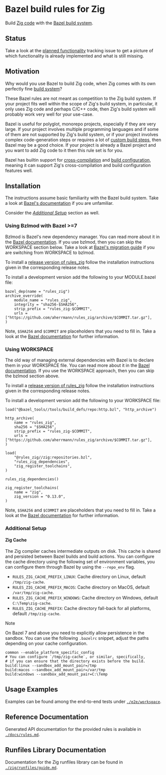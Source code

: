 # Bazel build rules for Zig

Build [Zig code][zig] with the [Bazel build system][bazel].

[zig]: https://ziglang.org/
[bazel]: https://bazel.build/

## Status

Take a look at the [planned functionality][planned-functionality] tracking
issue to get a picture of which functionality is already implemented and what
is still missing.

[planned-functionality]: https://github.com/aherrmann/rules_zig/issues/1

## Motivation

Why would you use Bazel to build Zig code,
when Zig comes with its own perfectly fine [build system][zig-build]?

These Bazel rules are not meant as competition to the Zig build system.
If your project fits well within the scope of Zig's build system,
in particular, it only uses Zig code and perhaps C/C++ code,
then Zig's build system will probably work very well for your use-case.

Bazel is useful for polyglot, monorepo projects,
especially if they are very large.
If your project involves multiple programming languages
and if some of them are not supported by Zig's build system,
or if your project involves complex code-generation steps
or requires a lot of [custom build steps][zig-build-command-step],
then Bazel may be a good choice.
If your project is already a Bazel project
and you want to add Zig code to it
then this rule set is for you.

Bazel has builtin support for [cross-compilation][bazel-platforms]
and [build configuration][bazel-configurations],
meaning it can support Zig's cross-compilation
and build configuration features well.

[zig-build]: https://ziglang.org/documentation/master/#Zig-Build-System
[zig-build-command-step]: https://ikrima.dev/dev-notes/zig/zig-build/#run-commands-as-build-steps
[bazel-platforms]: https://bazel.build/extending/platforms
[bazel-configurations]: https://bazel.build/extending/config

## Installation

The instructions assume basic familiarity with the Bazel build system.
Take a look at [Bazel's documentation][bazel-intro] if you are unfamiliar.

Consider the [_Additional Setup_](#additional-setup) section as well.

[bazel-intro]: https://bazel.build/about/intro

### Using Bzlmod with Bazel >=7

Bzlmod is Bazel's new dependency manager. You can read more about it in the
[Bazel documentation][bzlmod-doc]. If you use bzlmod, then you can skip the
WORKSPACE section below. Take a look at [Bazel's migration
guide][bzlmod-migration] if you are switching from WORKSPACE to bzlmod.

[bzlmod-doc]: https://bazel.build/external/overview#bzlmod
[bzlmod-migration]: https://bazel.build/external/migration

To install a [release version of rules_zig][rules-zig-releases] follow the
installation instructions given in the corresponding release notes.

[rules-zig-releases]: https://github.com/aherrmann/rules_zig/releases

To install a development version add the following to your MODULE.bazel file:

```bzl
bazel_dep(name = "rules_zig")
archive_override(
    module_name = "rules_zig",
    integrity = "sha256-$SHA256",
    strip_prefix = "rules_zig-$COMMIT",
    urls = ["https://github.com/aherrmann/rules_zig/archive/$COMMIT.tar.gz"],
)
```

Note, `$SHA256` and `$COMMIT` are placeholders that you need to fill in. Take a
look at the [Bazel documentation][archive-override-doc] for further
information.

[archive-override-doc]: https://bazel.build/versions/7.0.0/rules/lib/globals/module#archive_override

### Using WORKSPACE

The old way of managing external dependencies with Bazel is to declare them in
your WORKSPACE file. You can read more about it in the [Bazel
documentation][workspace-doc]. If you use the WORKSPACE approach, then you can
skip the bzlmod section above.

[workspace-doc]: https://bazel.build/external/overview#workspace-system

To install a [release version of rules_zig][rules-zig-releases] follow the
installation instructions given in the corresponding release notes.

To install a development version add the following to your WORKSPACE file:

```bzl
load("@bazel_tools//tools/build_defs/repo:http.bzl", "http_archive")

http_archive(
    name = "rules_zig",
    sha256 = "$SHA256",
    strip_prefix = "rules_zig-$COMMIT",
    urls = ["https://github.com/aherrmann/rules_zig/archive/$COMMIT.tar.gz"],
)

load(
    "@rules_zig//zig:repositories.bzl",
    "rules_zig_dependencies",
    "zig_register_toolchains",
)

rules_zig_dependencies()

zig_register_toolchains(
    name = "zig",
    zig_version = "0.13.0",
)
```

Note, `$SHA256` and `$COMMIT` are placeholders that you need to fill in. Take a
look at the [Bazel documentation][http-archive-doc] for further
information.

[http-archive-doc]: https://bazel.build/rules/lib/repo/http#http_archive

<!-- TODO[AH] Write a user-guide
  https://github.com/aherrmann/rules_zig/issues/59

## User Guide Documentation

-->

### Additional Setup

#### Zig Cache

The Zig compiler caches intermediate outputs on disk. This cache is shared and
persisted between Bazel builds and build actions. You can configure the cache
directory using the following set of environment variables, you can configure
them through Bazel by using the `--repo_env` flag.

- `RULES_ZIG_CACHE_PREFIX_LINUX`: Cache directory on Linux, default `/tmp/zig-cache`.
- `RULES_ZIG_CACHE_PREFIX_MACOS`: Cache directory on MacOS, default `/var/tmp/zig-cache`.
- `RULES_ZIG_CACHE_PREFIX_WINDOWS`: Cache directory on Windows, default `C:\Temp\zig-cache`.
- `RULES_ZIG_CACHE_PREFIX`: Cache directory fall-back for all platforms, default `/tmp/zig-cache`.

> [!Note]
> On Bazel 7 and above you need to explicitly allow persistence in the sandbox.
> You can use the following `.bazelrc` snippet, adjust the paths depending on
> your cache configuration.
>
> ```
> common --enable_platform_specific_config
> # You can configure `/tmp/zig-cache`, or similar, specifically,
> # if you can ensure that the directory exists before the build.
> build:linux --sandbox_add_mount_pair=/tmp
> build:macos --sandbox_add_mount_pair=/var/tmp
> build:windows --sandbox_add_mount_pair=C:\Temp
> ```

## Usage Examples

<!-- TODO[AH] Create an instructive example.
  https://github.com/aherrmann/rules_zig/issues/58
-->

Examples can be found among the end-to-end tests under
[`./e2e/workspace`](./e2e/workspace).

## Reference Documentation

Generated API documentation for the provided rules is available in
[`./docs/rules.md`](./docs/rules.md).

## Runfiles Library Documentation

Documentation for the Zig runfiles library can be found in
[`./zig/runfiles/guide.md`](./zig/runfiles/guide.md).
